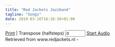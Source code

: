 ```yaml
---
title: "Red Jackets Jazzband"
tagline: "Songs"
date: 2019-03-16T16:26:50+01:00
---
```


<script src="/script/abcjs_midi_6.5.1-min.js" type="text/javascript"></script>
<script src="/script/render_abc.js" type="text/javascript"></script>
<script type="text/javascript">
    window[addEventListener ? "addEventListener" : "attachEvent"](
    addEventListener ? "load" : "onload",
    loadSongs
    );
</script>

<!-- <img src="/images/redjackets_logo.png" id="printLogo" class="printLogo hideOnScreen" /> -->
<div id="abc_menu" class="hideOnprint"></div>
<div id="sheetmenu" class="hideOnprint">
<a id="printLink" title="Print this page" href="#" onclick="window.print();return false;">Print</a> |
Transpose (halfsteps)
<input type="number" id="transpose" name="quantity" value="0" min="-12" max="12" oninput="rerenderFile()">
<!-- <button id="playPause">Play</button> -->
<a href="#" id="playPause">Start Audio</a>
</div>
<div id="songtitle" class="songtitle"></div>
<div id="chordtable" class="chordtable"></div> 
<div id="notation" class="notation"></div>

<div id="songPrintFooter" class="songPrintFooter hideOnScreen">
Retrieved from www.redjackets.nl - <span id="instrumentText"></span>
</div>

